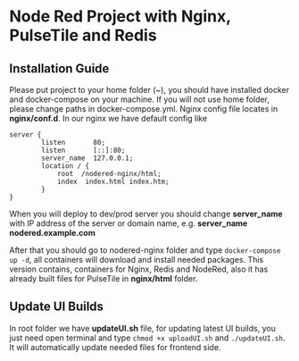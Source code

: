 # Node Red Project with Nginx, PulseTile and Redis 

## Installation Guide
Please put project to your home folder (~), you should have installed docker and docker-compose on your machine.
If you will not use home folder, please change paths in docker-compose.yml. Nginx config file locates in **nginx/conf.d**.
In our nginx we have default config like 
``` 
server {
        listen       80;
        listen       [::]:80;
        server_name  127.0.0.1;
        location / {
            root  /nodered-nginx/html;
            index  index.html index.htm;
        }
}
```
When you will deploy to dev/prod server you should change **server_name** with IP address of the server or domain name, e.g. **server_name nodered.example.com**

After that you should go to nodered-nginx folder and type ``` docker-compose up -d ```, all containers will download and install needed packages.
This version contains, containers for Nginx, Redis and NodeRed, also it has already built files for PulseTile in **nginx/html** folder. 

## Update UI Builds
In root folder we have **updateUI.sh** file, for updating latest UI builds, you just need open terminal and type ``` chmod +x uploadUI.sh ``` and  ```./updateUI.sh```. It will automatically update needed files for frontend side. 
